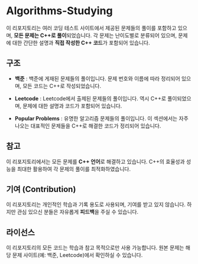# Algorithms-Studying

이 리포지토리는 여러 코딩 테스트 사이트에서 제공된 문제들의 풀이를 포함하고 있으며, **모든 문제는 C++로 풀이**되었습니다. 각 문제는 난이도별로 분류되어 있으며, 문제에 대한 간단한 설명과 **직접 작성한 C++ 코드**가 포함되어 있습니다.

## 구조

- **백준**
  : 백준에 게재된 문제들의 풀이입니다. 문제 번호와 이름에 따라 정리되어 있으며, 모든 코드는 C++로 작성되었습니다.

- **Leetcode**
  : Leetcode에서 출제된 문제들의 풀이입니다. 역시 C++로 풀이되었으며, 문제에 대한 설명과 코드가 포함되어 있습니다.

- **Popular Problems**
  : 유명한 알고리즘 문제들의 풀이입니다. 이 섹션에서는 자주 나오는 대표적인 문제들을 C++로 해결한 코드가 정리되어 있습니다.

## 참고
이 리포지토리에서는 모든 문제를 **C++ 언어**로 해결하고 있습니다. C++의 효율성과 성능을 최대한 활용하여 각 문제의 풀이를 최적화하였습니다.

## 기여 (Contribution)

이 리포지토리는 개인적인 학습과 기록 용도로 사용되며, 기여를 받고 있지 않습니다. 하지만 관심 있으신 분들은 자유롭게 **피드백**을 주실 수 있습니다.

## 라이선스

이 리포지토리의 모든 코드는 학습과 참고 목적으로만 사용 가능합니다. 원본 문제는 해당 문제 사이트(예: 백준, Leetcode)에서 확인하실 수 있습니다.
